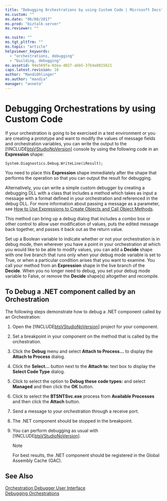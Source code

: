 ```yaml
---
title: "Debugging Orchestrations by using Custom Code | Microsoft Docs"
ms.custom: ""
ms.date: "06/08/2017"
ms.prod: "biztalk-server"
ms.reviewer: ""

ms.suite: ""
ms.tgt_pltfrm: ""
ms.topic: "article"
helpviewer_keywords: 
  - "orchestrations, debugging"
  - "building, debugging"
ms.assetid: 94e569fa-8dea-4027-abb5-37b4a8015621
caps.latest.revision: 18
author: "MandiOhlinger"
ms.author: "mandia"
manager: "anneta"
---
```

# Debugging Orchestrations by using Custom Code
If your orchestration is going to be exercised in a test environment or you are creating a prototype and want to modify the values of message fields and orchestration variables, you can write the output to the [!INCLUDE[btsVStudioNoVersion](../includes/btsvstudionoversion-md.md)] console by using the following code in an **Expression** shape:  
  
```  
System.Diagnostics.Debug.WriteLine(iResult);  
```  
  
 You need to place this **Expression** shape immediately after the shape that performs the operation so that you can output the result for debugging.  
  
 Alternatively, you can write a simple custom debugger by creating a debugging DLL with a class that includes a method which takes as input a message with a format defined in your orchestration and referenced in the debug DLL. For more information about passing a message as a parameter, see [How to Use Expressions to Create Objects and Call Object Methods](../core/how-to-use-expressions-to-create-objects-and-call-object-methods.md).  
  
 This method can bring up a debug dialog that includes a combo box or other control to allow user modification of values, puts the edited message back together, and passes it back out as the return value.  
  
 Set up a Boolean variable to indicate whether or not your orchestration is in debug mode, then wherever you have a point in your orchestration at which you would like to be able to modify values, you can add a **Decide** shape with one live branch that runs only when your debug mode variable is set to True, or when a particular condition arises that you want to examine. You call your method from an **Expression** shape in the live branch of the **Decide**. When you no longer need to debug, you set your debug mode variable to False, or remove the **Decide** shape(s) altogether and recompile.  
  
## To Debug a .NET component called by an Orchestration  
 The following steps demonstrate how to debug a .NET component called by an Orchestration:  
  
1. Open the [!INCLUDE[btsVStudioNoVersion](../includes/btsvstudionoversion-md.md)] project for your component.  
  
2. Set a breakpoint in your component on the method that is called by the orchestration.  
  
3. Click the **Debug** menu and select **Attach to Process…** to display the **Attach to Process** dialog.  
  
4. Click the **Select…** button next to the **Attach to:** text box to display the **Select Code Type** dialog.  
  
5. Click to select the option to **Debug these code types:** and select **Managed** and then click the **OK** button.  
  
6. Click to select the **BTSNTSvc.exe** process from **Available Processes** and then click the **Attach** button.  
  
7. Send a message to your orchestration through a receive port.  
  
8. The .NET component should be stopped in the breakpoint.  
  
9. You can perform debugging as usual with [!INCLUDE[btsVStudioNoVersion](../includes/btsvstudionoversion-md.md)].  
  
    > [!NOTE]
    >  For best results, the .NET component should be registered in the Global Assembly Cache (GAC).  
  
## See Also  
 [Orchestration Debugger User Interface](../core/orchestration-debugger-user-interface.md)   
 [Debugging Orchestrations](../core/debugging-orchestrations.md)